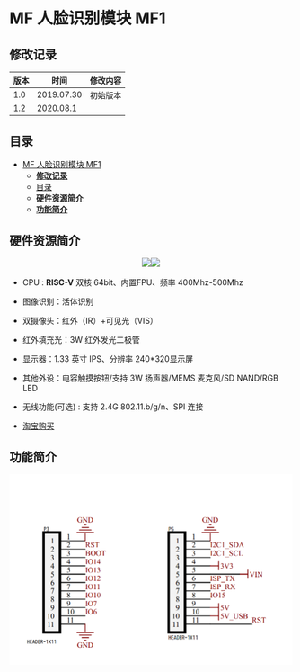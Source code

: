 # MF 人脸识别模块 MF1

## **修改记录**

|版本|时间|修改内容|
|-|-|-|
|1.0|2019.07.30|初始版本|
|1.2|2020.08.1| |

## 目录

- [MF 人脸识别模块 MF1](#mf-人脸识别模块-mf1)
  - [**修改记录**](#修改记录)
  - [目录](#目录)
  - [**硬件资源简介**](#硬件资源简介)
  - [**功能简介**](#功能简介)
    <!-- - [微信小程序模块](#微信小程序模块) -->
    <!-- - [二次开发](#二次开发) -->
<!-- - [**Q&A**](#qa) -->


## **硬件资源简介**

<center class="half">
<img src="./../assests/front.png" width = 50% /><img src="assests/bottom.jpg" width = 50% />
</center>

* CPU : **RISC-V** 双核 64bit、内置FPU、频率 400Mhz-500Mhz
* 图像识别：活体识别
* 双摄像头：红外（IR）+可见光（VIS）
* 红外填充光：3W 红外发光二极管
* 显示器：1.33 英寸 IPS、分辨率 240*320显示屏
* 其他外设：电容触摸按钮/支持 3W 扬声器/MEMS 麦克风/SD NAND/RGB LED
* 无线功能(可选) : 支持 2.4G 802.11.b/g/n、SPI 连接

* [淘宝购买](https://item.taobao.com/item.htm?spm=a1z10.1-c.w4004-21231188695.25.27ba52b1bsusf7&id=599138281058)

<div STYLE="page-break-after: always;"></div>

## **功能简介**


![MF1 引脚图](./../assets/mf_module/mf1/mf1_pin_map.png)
